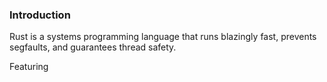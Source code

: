 ### Introduction

Rust is a systems programming language that runs blazingly fast, prevents segfaults, and guarantees thread safety. 

Featuring